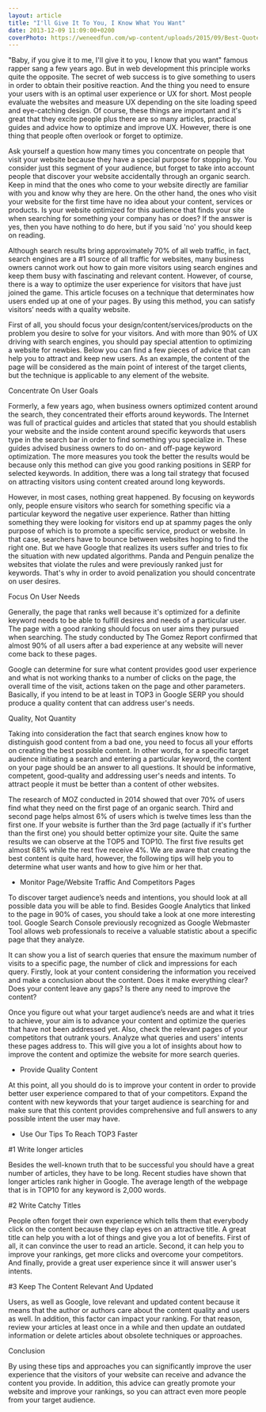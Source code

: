 ```yaml
---
layout: article
title: "I'll Give It To You, I Know What You Want"
date: 2013-12-09 11:09:00+0200
coverPhoto: https://weneedfun.com/wp-content/uploads/2015/09/Best-Quotes-Ever-11.jpg
---
```




"Baby, if you give it to me, I'll give it to you, I know that you want" famous rapper sang a few years ago. But in web development this principle works quite the opposite. The secret of web success is to give something to users in order to obtain their positive reaction. And the thing you need to ensure your users with is an optimal user experience or UX for short. Most people evaluate the websites and measure UX depending on the site loading speed and eye-catching design. Of course, these things are important and it's great that they excite people plus there are so many articles, practical guides and advice how to optimize and improve UX. However, there is one thing that people often overlook or forget to optimize. 

Ask yourself a question how many times you concentrate on people that visit your website because they have a special purpose for stopping by. You consider just this segment of your audience, but forget to take into account people that discover your website accidentally through an organic search. Keep in mind that the ones who come to your website directly are familiar with you and know why they are here. On the other hand, the ones who visit your website for the first time have no idea about your content, services or products. Is your website optimized for this audience that finds your site when searching for something your company has or does? If the answer is yes, then you have nothing to do here, but if you said 'no' you should keep on reading. 

Although search results bring approximately 70% of all web traffic, in fact, search engines are a #1 source of all traffic for websites, many business owners cannot work out how to gain more visitors using search engines and keep them busy with fascinating and relevant content. However, of course, there is a way to optimize the user experience for visitors that have just joined the game. This article focuses on a technique that determinates how users ended up at one of your pages. By using this method, you can satisfy visitors’ needs with a quality website.

First of all, you should focus your design/content/services/products on the problem you desire to solve for your visitors. And with more than 90% of UX driving with search engines, you should pay special attention to optimizing a website for newbies. Below you can find a few pieces of advice that can help you to attract and keep new users. As an example, the content of the page will be considered as the main point of interest of the target clients, but the technique is applicable to any element of the website.

Concentrate On User Goals

Formerly, a few years ago, when business owners optimized content around the search, they concentrated their efforts around keywords. The Internet was full of practical guides and articles that stated that you should establish your website and the inside content around specific keywords that users type in the search bar in order to find something you specialize in. These guides advised business owners to do on- and off-page keyword optimization. The more measures you took the better the results would be because only this method can give you good ranking positions in SERP for selected keywords. In addition, there was a long tail strategy that focused on attracting visitors using content created around long keywords. 

However, in most cases, nothing great happened. By focusing on keywords only, people ensure visitors who search for something specific via a particular keyword the negative user experience. Rather than hitting something they were looking for visitors end up at spammy pages the only purpose of which is to promote a specific service, product or website. In that case, searchers have to bounce between websites hoping to find the right one. But we have Google that realizes its users suffer and tries to fix the situation with new updated algorithms. Panda and Penguin penalize the websites that violate the rules and were previously ranked just for keywords. That's why in order to avoid penalization you should concentrate on user desires.

Focus On User Needs

Generally, the page that ranks well because it's optimized for a definite keyword needs to be able to fulfill desires and needs of a particular user. The page with a good ranking should focus on user aims they pursued when searching. The study conducted by The Gomez Report confirmed that almost 90% of all users after a bad experience at any website will never come back to these pages.

Google can determine for sure what content provides good user experience and what is not working thanks to a number of clicks on the page, the overall time of the visit, actions taken on the page and other parameters. Basically, if you intend to be at least in TOP3 in Google SERP you should produce a quality content that can address user's needs. 

Quality, Not Quantity

Taking into consideration the fact that search engines know how to distinguish good content from a bad one, you need to focus all your efforts on creating the best possible content. In other words, for a specific target audience initiating a search and entering a particular keyword, the content on your page should be an answer to all questions. It should be informative, competent, good-quality and addressing user's needs and intents. To attract people it must be better than a content of other websites. 

The research of MOZ conducted in 2014 showed that over 70% of users find what they need on the first page of an organic search. Third and second page helps almost 6% of users which is twelve times less than the first one. If your website is further than the 3rd page (actually if it's further than the first one) you should better optimize your site. Quite the same results we can observe at the TOP5 and TOP10. The first five results get almost 68% while the rest five receive 4%. We are aware that creating the best content is quite hard, however, the following tips will help you to determine what user wants and how to give him or her that. 

- Monitor Page/Website Traffic And Competitors Pages

To discover target audience’s needs and intentions, you should look at all possible data you will be able to find. Besides Google Analytics that linked to the page in 90% of cases, you should take a look at one more interesting tool. Google Search Console previously recognized as Google Webmaster Tool allows web professionals to receive a valuable statistic about a specific page that they analyze. 

It can show you a list of search queries that ensure the maximum number of visits to a specific page, the number of click and impressions for each query. Firstly, look at your content considering the information you received and make a conclusion about the content. Does it make everything clear? Does your content leave any gaps? Is there any need to improve the content?

Once you figure out what your target audience’s needs are and what it tries to achieve, your aim is to advance your content and optimize the queries that have not been addressed yet. Also, check the relevant pages of your competitors that outrank yours. Analyze what queries and users' intents these pages address to. This will give you a lot of insights about how to improve the content and optimize the website for more search queries.

- Provide Quality Content

At this point, all you should do is to improve your content in order to provide better user experience compared to that of your competitors. Expand the content with new keywords that your target audience is searching for and make sure that this content provides comprehensive and full answers to any possible intent the user may have. 

- Use Our Tips To Reach TOP3 Faster

#1 Write longer articles

Besides the well-known truth that to be successful you should have a great number of articles, they have to be long. Recent studies have shown that longer articles rank higher in Google. The average length of the webpage that is in TOP10 for any keyword is 2,000 words.

#2 Write Catchy Titles

People often forget their own experience which tells them that everybody click on the content because they clap eyes on an attractive title. A great title can help you with a lot of things and give you a lot of benefits. First of all, it can convince the user to read an article. Second, it can help you to improve your rankings, get more clicks and overcome your competitors. And finally, provide a great user experience since it will answer user's intents.

#3 Keep The Content Relevant And Updated

Users, as well as Google, love relevant and updated content because it means that the author or authors care about the content quality and users as well. In addition, this factor can impact your ranking. For that reason, review your articles at least once in a while and then update an outdated information or delete articles about obsolete techniques or approaches. 

Conclusion

By using these tips and approaches you can significantly improve the user experience that the visitors of your website can receive and advance the content you provide. In addition, this advice can greatly promote your website and improve your rankings, so you can attract even more people from your target audience.